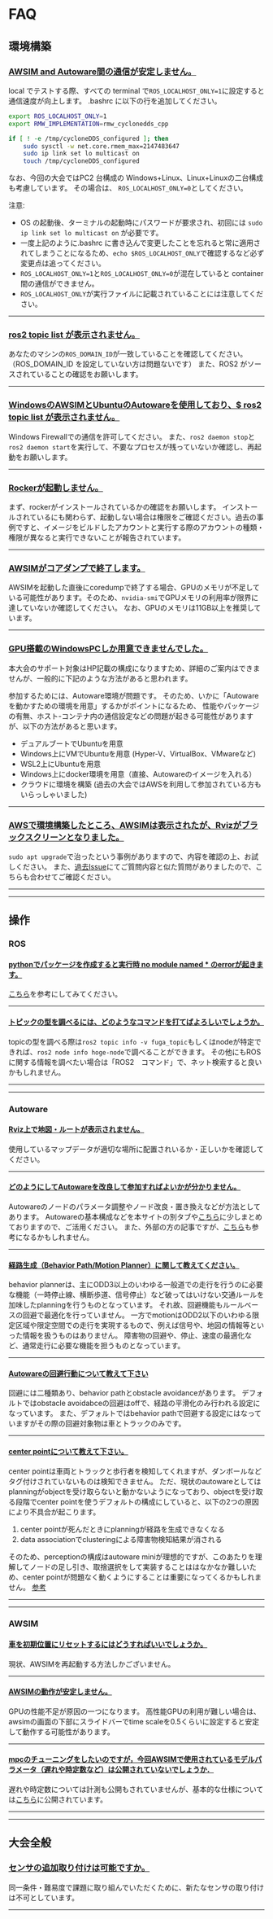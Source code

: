 # FAQ

## 環境構築

### <u>AWSIM and Autoware間の通信が安定しません。</u>

local でテストする際、すべての terminal で`ROS_LOCALHOST_ONLY=1`に設定すると通信速度が向上します。
.bashrc に以下の行を追加してください。

```bash
export ROS_LOCALHOST_ONLY=1
export RMW_IMPLEMENTATION=rmw_cyclonedds_cpp

if [ ! -e /tmp/cycloneDDS_configured ]; then
    sudo sysctl -w net.core.rmem_max=2147483647
    sudo ip link set lo multicast on
    touch /tmp/cycloneDDS_configured
```

なお、今回の大会ではPC2 台構成の Windows+Linux、Linux+Linuxの二台構成も考慮しています。
その場合は、 `ROS_LOCALHOST_ONLY=0`としてください。

注意:

- OS の起動後、ターミナルの起動時にパスワードが要求され、初回には `sudo ip link set lo multicast on` が必要です。
- 一度上記のように.bashrc に書き込んで変更したことを忘れると常に適用されてしまうことになるため、`echo $ROS_LOCALHOST_ONLY`で確認するなど必ず変更点は追ってください。
- `ROS_LOCALHOST_ONLY=1`と`ROS_LOCALHOST_ONLY=0`が混在していると container 間の通信ができません。
- `ROS_LOCALHOST_ONLY`が実行ファイルに記載されていることには注意してください。

---

### <u>ros2 topic list が表示されません。</u>

あなたのマシンの`ROS_DOMAIN_ID`が一致していることを確認してください。（ROS_DOMAIN_ID を設定していない方は問題ないです）
また、ROS2 がソースされていることの確認をお願いします。

---

### <u>WindowsのAWSIMとUbuntuのAutowareを使用しており、$ ros2 topic list が表示されません。</u>

Windows Firewallでの通信を許可してください。
また、`ros2 daemon stop`と`ros2 daemon start`を実行して、不要なプロセスが残っていないか確認し、再起動をお願いします。

---

### <u>Rockerが起動しません。</u>

まず、rockerがインストールされているかの確認をお願いします。
インストールされているにも関わらず、起動しない場合は権限をご確認ください。過去の事例ですと、イメージをビルドしたアカウントと実行する際のアカウントの種類・権限が異なると実行できないことが報告されています。

---

### <u>AWSIMがコアダンプで終了します。</u>

AWSIMを起動した直後にcoredumpで終了する場合、GPUのメモリが不足している可能性があります。そのため、`nvidia-smi`でGPUメモリの利用率が限界に達していないか確認してください。
なお、GPUのメモリは11GB以上を推奨しています。

---

### <u>GPU搭載のWindowsPCしか用意できませんでした。</u>

本大会のサポート対象はHP記載の構成になりますため、詳細のご案内はできませんが、一般的に下記のような方法があると思われます。

参加するためには、Autoware環境が問題です。
そのため、いかに「Autowareを動かすための環境を用意」するかがポイントになるため、
性能やパッケージの有無、ホスト-コンテナ内の通信設定などの問題が起きる可能性がありますが、以下の方法があると思います。

- デュアルブートでUbuntuを用意
- Windows上にVMでUbuntuを用意 (Hyper-V、VirtualBox、VMwareなど)
- WSL2上にUbuntuを用意
- Windows上にdocker環境を用意（直接、Autowareのイメージを入れる）
- クラウドに環境を構築 (過去の大会ではAWSを利用して参加されている方もいらっしゃいました)

---

### <u>AWSで環境構築したところ、AWSIMは表示されたが、Rvizがブラックスクリーンとなりました。</u>

`sudo apt upgrade`で治ったという事例がありますので、内容を確認の上、お試しください。
また、[過去Issue](https://github.com/ros2/rviz/issues/948)にてご質問内容と似た質問がありましたので、こちらも合わせてご確認ください。

---

---

## 操作

### ROS

#### <u>pythonでパッケージを作成すると実行時 no module named \* のerrorが起きます。</u>

[こちら](https://zenn.dev/tasada038/articles/5d8ba66aa34b85#setup.py%E3%81%ABsubmodules%E3%81%A8%E3%81%97%E3%81%A6%E3%83%91%E3%83%83%E3%82%B1%E3%83%BC%E3%82%B8%E3%82%92%E8%BF%BD%E5%8A%A0%E3%81%99%E3%82%8B)を参考にしてみてください。

---

#### <u>トピックの型を調べるには、どのようなコマンドを打てばよろしいでしょうか。</u>

topicの型を調べる際は`ros2 topic info -v fuga_topic`もしくはnodeが特定できれば、`ros2 node info hoge-node`で調べることができます。
その他にもROSに関する情報を調べたい場合は「ROS2　コマンド」で、ネット検索すると良いかもしれません。

---

---

### Autoware

#### <u>Rviz上で地図・ルートが表示されません。</u>

使用しているマップデータが適切な場所に配置されいるか・正しいかを確認してください。

---

#### <u>どのようにしてAutowareを改良して参加すればよいかが分かりません。</u>

Autowareのノードのパラメータ調整やノード改良・置き換えなどが方法としてあります。
Autowareの基本構成などを本サイトの別タブや[こちら](https://automotiveaichallenge.github.io/aichallenge2023-integ/customize/index.html)に少しまとめておりますので、ご活用ください。
また、外部の方の記事ですが、[こちら](https://qiita.com/h_bog/items/86fba5b94b2148c4d9da)も参考になるかもしれません。

---

#### <u>経路生成（Behavior Path/Motion Planner）に関して教えてください。</u>

behavior plannerは、主にODD3以上のいわゆる一般道での走行を行うのに必要な機能（一時停止線、横断歩道、信号停止）など破ってはいけない交通ルールを加味したplanningを行うものとなっています。
それ故、回避機能もルールベースの回避で最適化を行っていません。
一方でmotionはODD2以下のいわゆる限定区域や限定空間での走行を実現するもので、例えば信号や、地図の情報等といった情報を扱うものはありません。
障害物の回避や、停止、速度の最適化など、通常走行に必要な機能を担うものとなっています。

---

#### <u>Autowareの回避行動について教えて下さい</u>

回避には二種類あり、behavior pathとobstacle avoidanceがあります。
デフォルトではobstacle avoidabceの回避はoffで、経路の平滑化のみ行われる設定になっています。
また、デフォルトではbehavior pathで回避する設定にはなっていますがその際の回避対象物は車とトラックのみです。

---

#### <u>center pointについて教えて下さい。</u>

center pointは車両とトラックと歩行者を検知してくれますが、ダンボールなどタグ付けされていないものは検知できません。
ただ、現状のautowareとしてはplanningがobjectを受け取らないと動かないようになっており、objectを受け取る段階でcenter pointを使うデフォルトの構成にしていると、以下の2つの原因により不具合が起こります。

1. center pointが死んだときにplanningが経路を生成できなくなる
2. data associationでclusteringによる障害物検知結果が消される

そのため、perceptionの構成はautoware miniが理想的ですが、このあたりを理解してノードの足し引き、取捨選択をして実装することははなかなか難しいため、center pointが問題なく動くようにすることは重要になってくるかもしれません。
[参考](https://autowarefoundation.github.io/autoware.universe/main/perception/lidar_centerpoint)

---

---

### AWSIM

#### <u>車を初期位置にリセットするにはどうすればいいでしょうか。</u>

現状、AWSIMを再起動する方法しかございません。

---

#### <u>AWSIMの動作が安定しません。</u>

GPUの性能不足が原因の一つになります。
高性能GPUの利用が難しい場合は、awsimの画面の下部にスライドバーでtime scaleを0.5くらいに設定すると安定して動作する可能性があります。

---

#### <u>mpcのチューニングをしたいのですが，今回AWSIMで使用されているモデルパラメータ（遅れや時定数など）は公開されていないでしょうか．</u>

遅れや時定数については計測も公開もされていませんが、基本的な仕様については[こちら](https://automotiveaichallenge.github.io/aichallenge-documentation-2024/specifications/simulator/)に公開されています。

---

---

## 大会全般

### <u>センサの追加取り付けは可能ですか。</u>

同一条件・難易度で課題に取り組んでいただくために、新たなセンサの取り付けは不可としています。

---
